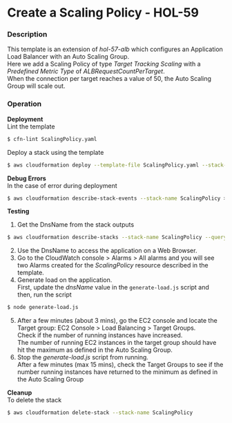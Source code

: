 # Create a Scaling Policy - HOL-59

### Description

This template is an extension of _hol-57-alb_ which configures an Application Load Balancer with an Auto Scaling Group.  
Here we add a Scaling Policy of type _Target Tracking Scaling_ with a _Predefined Metric Type_ of _ALBRequestCountPerTarget_.  
When the connection per target reaches a value of 50, the Auto Scaling Group will scale out.

### Operation

**Deployment**  
Lint the template

```bash
$ cfn-lint ScalingPolicy.yaml
```

Deploy a stack using the template

```bash
$ aws cloudformation deploy --template-file ScalingPolicy.yaml --stack-name ScalingPolicy
```

**Debug Errors**  
In the case of error during deployment

```bash
$ aws cloudformation describe-stack-events --stack-name ScalingPolicy > events.json
```

**Testing**

1. Get the DnsName from the stack outputs

```bash
$ aws cloudformation describe-stacks --stack-name ScalingPolicy --query "Stacks[0].Outputs" --no-cli-pager
```

2. Use the DnsName to access the application on a Web Browser.
3. Go to the CloudWatch console > Alarms > All alarms and you will see two Alarms created for the _ScalingPolicy_ resource described in the template.
4. Generate load on the application.  
   First, update the _dnsName_ value in the `generate-load.js` script and then, run the script

```bash
$ node generate-load.js
```

5. After a few minutes (about 3 mins), go the EC2 console and locate the Target group: EC2 Console > Load Balancing > Target Groups.  
   Check if the number of running instances have increased.  
   The number of running EC2 instances in the target group should have hit the maximum as defined in the Auto Scaling Group.
6. Stop the _generate-load.js_ script from running.  
   After a few minutes (max 15 mins), check the Target Groups to see if the number running instances have returned to the minimum as defined in the Auto Scaling Group

**Cleanup**  
 To delete the stack

```bash
$ aws cloudformation delete-stack --stack-name ScalingPolicy
```
